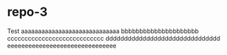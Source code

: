 # repo-3

Test aaaaaaaaaaaaaaaaaaaaaaaaaaaaa bbbbbbbbbbbbbbbbbbbbb cccccccccccccccccccccccccccc ddddddddddddddddddddddddddddddd eeeeeeeeeeeeeeeeeeeeeeeeeeeeeee
